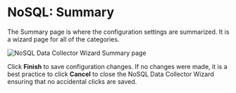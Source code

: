 # NoSQL: Summary

The Summary page is where the configuration settings are summarized. It is a wizard page for all of
the categories.

![NoSQL Data Collector Wizard Summary page](/img/product_docs/accessanalyzer/11.6/admin/datacollector/adinventory/summary.webp)

Click **Finish** to save configuration changes. If no changes were made, it is a best practice to
click **Cancel** to close the NoSQL Data Collector Wizard ensuring that no accidental clicks are
saved.
